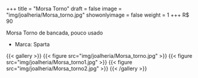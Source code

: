 +++
title = "Morsa Torno"
draft = false
image = "img/joalheria/Morsa_torno.jpg"
showonlyimage = false
weight = 1
+++
<span class="price">R$ 90</span>

<!--more-->

Morsa Torno de bancada, pouco usado

- Marca: Sparta

{{< gallery >}}
{{< figure src="img/joalheria/Morsa_torno.jpg" >}}
{{< figure src="img/joalheria/Morsa_torno1.jpg" >}}
{{< figure src="img/joalheria/Morsa_torno2.jpg" >}}
{{< /gallery >}}
